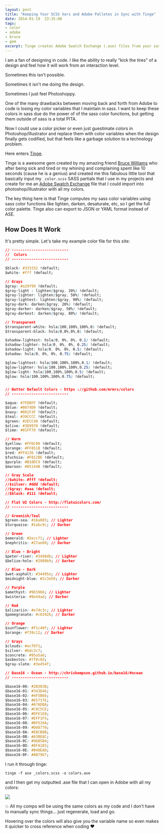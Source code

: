 ```yaml
---
layout: post
title: "Keeping Your SCSS Vars and Adobe Palletes in Sync with Tinge"
date: 2014-01-19  23:35:08
tags:
- color
- adobe
- bruce
- gem
excerpt: Tinge creates Adobe Swatch Exchange (.ase) files from your sass variables.
---
```


I am a fan of designing in code. I like the ability to really "kick the tires" of a design and feel how it will work from an interaction level.

Sometimes this isn't possible.

Sometimes it isn't me doing the design.

Sometimes I just feel Photoshoppy.

One of the many drawbacks between moving back and forth from Adobe to code is losing my color variables that I maintain in sass. I want to keep these colors in sass due do the power of of the sass color functions, but getting them outside of sass is a total PITA.

Now I could use a color picker or even just guestimate colors in Photoshop/Illustrator and replace them with color variables when the design finally gets codified, but that feels like a garbage solution to a technology problem.

Here enters [Tinge][tinge].

Tinge is a awesome gem created by my amazing friend [Bruce Williams][bruce] who after being sick and tired or my whining and complaining spent like 10 seconds (cause he is a genius) and created me this fabulous little tool that basically input my `_color.scss` SASS partials that I use in my projects and create for me an [Adobe Swatch Exchange][ase] file that I could import into photoshop/illustrator with all my colors.

The key thing here is that Tinge computes my sass color variables using sass color functions like lighten, darken, desaturate, etc, so I get the full color palette. Tinge also can export to JSON or YAML format instead of ASE.

## How Does It Work

It's pretty simple.  Let's take my example color file for this site:

``` css
// --------------------------
//  Colors
// --------------------------

$black: #333332 !default;
$white: #fff !default;

// Grays
$gray: #a29f99 !default;
$gray-light : lighten($gray, 20%) !default;
$gray-lighter: lighten($gray, 50%) !default;
$gray-lightest: lighten($gray, 90%) !default;
$gray-dark: darken($gray, 20%) !default;
$gray-darker: darken($gray, 50%) !default;
$gray-darkest: darken($gray, 80%) !default;

// Transparent
$transparent-white: hsla(100,100%,100%,0) !default;
$transparent-black: hsla(0,0%,0%,0) !default;

$shadow-lightest: hsla(0, 0%, 0%, 0.1) !default;
$shadow-lighter: hsla(0, 0%, 0%, 0.25) !default;
$shadow-light: hsla(0, 0%, 0%, 0.5) !default;
$shadow: hsla(0, 0%, 0%, 0.75) !default;

$glow-lightest: hsla(100,100%,100%,0.1) !default;
$glow-lighter: hsla(100,100%,100%,0.25) !default;
$glow-light: hsla(100,100%,100%,0.5) !default;
$glow: hsla(100,100%,100%,0.75) !default;


// Better Default Colors - https ://github.com/mrmrs/colors
// --------------------------

$aqua: #7FDBFF !default;
$blue: #0074D9 !default;
$navy: #001F3F !default;
$teal: #39CCCC !default;
$green: #2ECC40 !default;
$olive: #3D9970 !default;
$lime: #01FF70 !default;

// Warm
$yellow: #FFDC00 !default;
$orange: #FF851B !default;
$red: #FF4136 !default;
$fuchsia: #F012BE !default;
$purple: #B10DC9 !default;
$maroon: #85144B !default;

// Gray Scale
//$white: #fff !default;
//$silver: #ddd !default;
//$gray: #aaa !default;
//$black: #111 !default;

// Flat UI Colors - http://flatuicolors.com/
// --------------------------

// Greenish/Teal
$green-sea: #16a085; // Lighter
$turquoise: #1abc9c; // Darker

// Green
$emerald: #2ecc71; // Lighter
$nephritis: #27ae60; // Darker

// Blue - Bright
$peter-river: #3498db; // Lighter
$belize-hole: #2980b9; // Darker

// Blue - Dark
$wet-asphalt: #34495e; // Lighter
$midnight-blue: #2c3e50; // Darker

// Purple
$amethyst: #9b59b6; // Lighter
$wisteria: #8e44ad; // Darker

// Red
$alizariin: #e74c3c; // Lighter
$pomegranate: #c0392b; // Darker

// Orange
$sunflower: #f1c40f; // Lighter
$orange: #f39c12; // Darker

// Grays
$clouds: #ecf0f1;
$silver: #bdc3c7;
$concrete: #95a5a6;
$asbestos: #7f8c8d;
$gray-slate: #3e454f;

// Base16 - Ocean - http://chriskempson.github.io/base16/#ocean
// --------------------------

$base16-00: #2B303B;
$base16-01: #343D46;
$base16-02: #4F5B66;
$base16-03: #65737E;
$base16-04: #A7ADBA;
$base16-05: #C0C5CE;
$base16-06: #DFE1E8;
$base16-07: #EFF1F5;
$base16-08: #BF616A;
$base16-09: #D08770;
$base16-0A: #EBCB8B;
$base16-0B: #A3BE8C;
$base16-0C: #96B5B4;
$base16-0D: #8FA1B3;
$base16-0E: #B48EAD;
$base16-0F: #AB7967;
```

I run it through tinge:

`tinge -f ase _colors.scss -o colors.ase`

and I then get my outputted .ase file that I can open in Adobe with all my colors:

<a href="/img/post-assets/2014-01-19/ase.png" title="Color Palette" class="colorbox">
  <img src="/img/post-assets/2014-01-19/ase.png">
</a>

:boom: All my comps will be using the same colors as my code and I don't have to manually sync things... just regenerate, load and go.

Hovering over the colors will also give you the variable name so even makes it quicker to cross reference when coding :heart:

[bruce]: http://bruce.io/
[tinge]: https://github.com/bruce/tinge
[ase]: http://www.colourlovers.com/web/blog/2007/11/08/color-palettes-in-adobe-swatch-exchange-ase
